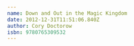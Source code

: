 ```yaml
---
name: Down and Out in the Magic Kingdom
date: 2012-12-31T11:51:06.840Z
author: Cory Doctorow
isbn: 9780765309532
---
```


